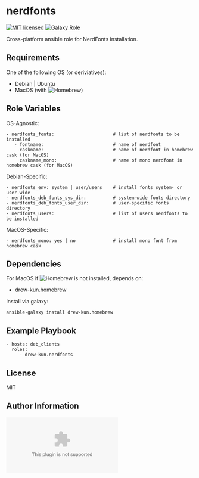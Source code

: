 nerdfonts
=========

[![MIT licensed][mit-badge]][mit-link]
[![Galaxy Role][role-badge]][galaxy-link]

Cross-platform ansible role for NerdFonts installation.

Requirements
------------

One of the following OS (or deriviatives):
 - Debian | Ubuntu
 - MacOS (with ![Homebrew][homebrew])

Role Variables
--------------

OS-Agnostic:

    - nerdfonts_fonts:                      # list of nerdfonts to be installed
       - fontname:                          # name of nerdfont
         caskname:                          # name of nerdfont in homebrew cask (for MacOS)
         caskname_mono:                     # name of mono nerdfont in homebrew cask (for MacOS)

Debian-Specific:

    - nerdfonts_env: system | user/users    # install fonts system- or user-wide
    - nerdfonts_deb_fonts_sys_dir:          # system-wide fonts directory
    - nerdfonts_deb_fonts_user_dir:         # user-specific fonts directory
    - nerdfonts_users:                      # list of users nerdfonts to be installed

MacOS-Specific:

    - nerdfonts_mono: yes | no              # install mono font from homebrew cask

Dependencies
------------

For MacOS if ![Homebrew][homebrew] is not installed, depends on:
 - drew-kun.homebrew

Install via galaxy:

    ansible-galaxy install drew-kun.homebrew

Example Playbook
----------------

    - hosts: deb_clients
      roles:
         - drew-kun.nerdfonts

License
-------

MIT

Author Information
------------------

![Andrew Shagayev](drewshg@gmail.com)

[role-badge]: https://img.shields.io/badge/role-drew--kun.nerdfonts-green.svg
[galaxy-link]: https://galaxy.ansible.com/drew-kun/nerdfonts/
[mit-badge]: https://img.shields.io/badge/license-MIT-blue.svg
[mit-link]: https://raw.githubusercontent.com/geerlingguy/ansible-role-homebrew/master/LICENSE
[homebrew]: http://brew.sh/
